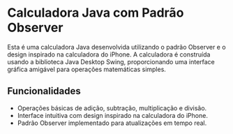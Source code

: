 # Calculadora Java com Padrão Observer


Esta é uma calculadora Java desenvolvida utilizando o padrão Observer e o design inspirado na calculadora do iPhone. A calculadora é construída usando a biblioteca Java Desktop Swing, proporcionando uma interface gráfica amigável para operações matemáticas simples.

## Funcionalidades

- Operações básicas de adição, subtração, multiplicação e divisão.
- Interface intuitiva com design inspirado na calculadora do iPhone.
- Padrão Observer implementado para atualizações em tempo real.
